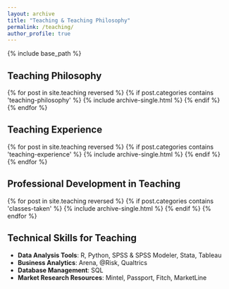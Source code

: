 ```yaml
---
layout: archive
title: "Teaching & Teaching Philosophy"
permalink: /teaching/
author_profile: true
---
```


{% include base_path %}

## Teaching Philosophy

{% for post in site.teaching reversed %}
  {% if post.categories contains 'teaching-philosophy' %}
    {% include archive-single.html %}
  {% endif %}
{% endfor %}

## Teaching Experience

{% for post in site.teaching reversed %}
  {% if post.categories contains 'teaching-experience' %}
    {% include archive-single.html %}
  {% endif %}
{% endfor %}

## Professional Development in Teaching

{% for post in site.teaching reversed %}
  {% if post.categories contains 'classes-taken' %}
    {% include archive-single.html %}
  {% endif %}
{% endfor %}

## Technical Skills for Teaching

* **Data Analysis Tools**: R, Python, SPSS & SPSS Modeler, Stata, Tableau
* **Business Analytics**: Arena, @Risk, Qualtrics
* **Database Management**: SQL
* **Market Research Resources**: Mintel, Passport, Fitch, MarketLine